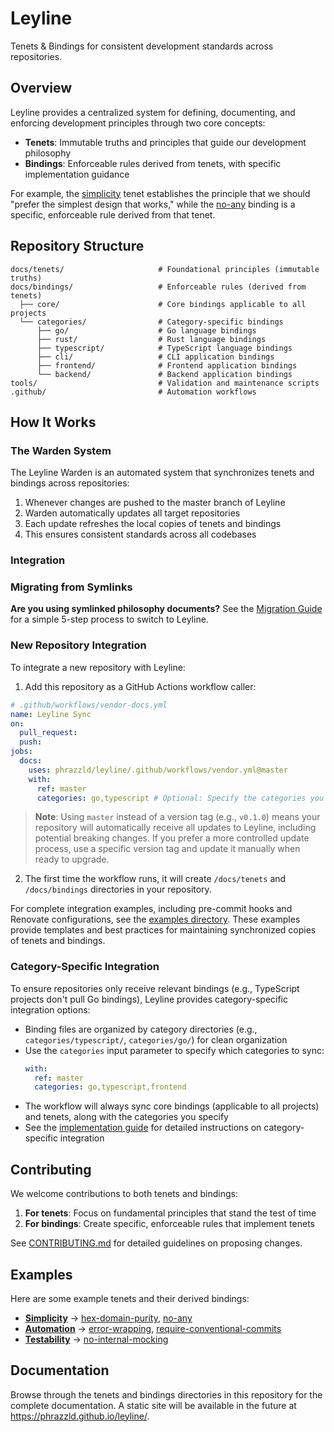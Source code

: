 # Leyline

Tenets & Bindings for consistent development standards across repositories.

## Overview

Leyline provides a centralized system for defining, documenting, and enforcing
development principles through two core concepts:

- **Tenets**: Immutable truths and principles that guide our development philosophy
- **Bindings**: Enforceable rules derived from tenets, with specific implementation
  guidance

For example, the [simplicity](./docs/tenets/simplicity.md) tenet establishes the
principle that we should "prefer the simplest design that works," while the
[no-any](./docs/bindings/categories/typescript/no-any.md) binding is a specific, enforceable rule
derived from that tenet.

## Repository Structure

```
docs/tenets/                     # Foundational principles (immutable truths)
docs/bindings/                   # Enforceable rules (derived from tenets)
  ├── core/                      # Core bindings applicable to all projects
  └── categories/                # Category-specific bindings
      ├── go/                    # Go language bindings
      ├── rust/                  # Rust language bindings
      ├── typescript/            # TypeScript language bindings
      ├── cli/                   # CLI application bindings
      ├── frontend/              # Frontend application bindings
      └── backend/               # Backend application bindings
tools/                           # Validation and maintenance scripts
.github/                         # Automation workflows
```

## How It Works

### The Warden System

The Leyline Warden is an automated system that synchronizes tenets and bindings across
repositories:

1. Whenever changes are pushed to the master branch of Leyline
1. Warden automatically updates all target repositories
1. Each update refreshes the local copies of tenets and bindings
1. This ensures consistent standards across all codebases

### Integration

### Migrating from Symlinks

**Are you using symlinked philosophy documents?** See the
[Migration Guide](./docs/migration-guide.md) for a simple 5-step process to switch to
Leyline.

### New Repository Integration

To integrate a new repository with Leyline:

1. Add this repository as a GitHub Actions workflow caller:

```yaml
# .github/workflows/vendor-docs.yml
name: Leyline Sync
on:
  pull_request:
  push:
jobs:
  docs:
    uses: phrazzld/leyline/.github/workflows/vendor.yml@master
    with:
      ref: master
      categories: go,typescript # Optional: Specify the categories you want to sync
```

> **Note**: Using `master` instead of a version tag (e.g., `v0.1.0`) means your repository will automatically receive all updates to Leyline, including potential breaking changes. If you prefer a more controlled update process, use a specific version tag and update it manually when ready to upgrade.

2. The first time the workflow runs, it will create `/docs/tenets` and `/docs/bindings`
   directories in your repository.

For complete integration examples, including pre-commit hooks and Renovate
configurations, see the [examples directory](./examples/). These examples provide
templates and best practices for maintaining synchronized copies of tenets and bindings.

### Category-Specific Integration

To ensure repositories only receive relevant bindings (e.g., TypeScript projects don't
pull Go bindings), Leyline provides category-specific integration options:

- Binding files are organized by category directories (e.g., `categories/typescript/`, `categories/go/`) for clean organization
- Use the `categories` input parameter to specify which categories to sync:
  ```yaml
  with:
    ref: master
    categories: go,typescript,frontend
  ```
- The workflow will always sync core bindings (applicable to all projects) and tenets, along with the categories you specify
- See the [implementation guide](./docs/implementation-guide.md) for detailed
  instructions on category-specific integration

## Contributing

We welcome contributions to both tenets and bindings:

1. **For tenets**: Focus on fundamental principles that stand the test of time
1. **For bindings**: Create specific, enforceable rules that implement tenets

See [CONTRIBUTING.md](./docs/CONTRIBUTING.md) for detailed guidelines on proposing
changes.

## Examples

Here are some example tenets and their derived bindings:

- **[Simplicity](./docs/tenets/simplicity.md)** →
  [hex-domain-purity](./docs/bindings/core/hex-domain-purity.md),
  [no-any](./docs/bindings/categories/typescript/no-any.md)
- **[Automation](./docs/tenets/automation.md)** →
  [error-wrapping](./docs/bindings/categories/go/error-wrapping.md),
  [require-conventional-commits](./docs/bindings/core/require-conventional-commits.md)
- **[Testability](./docs/tenets/testability.md)** →
  [no-internal-mocking](./docs/bindings/core/no-internal-mocking.md)

## Documentation

Browse through the tenets and bindings directories in this repository for the complete
documentation. A static site will be available in the future at
https://phrazzld.github.io/leyline/.

